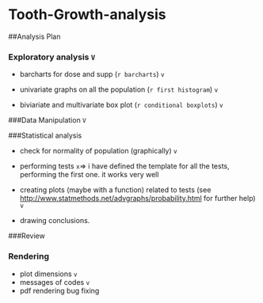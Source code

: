 # Tooth-Growth-analysis

##Analysis Plan


### Exploratory analysis `V`

* barcharts for dose and supp (`r barcharts`) `v`

* univariate graphs on all the population (`r first histogram`) `v`

* biviariate and multivariate box plot (`r conditional boxplots`) `v`


###Data Manipulation `V`


###Statistical analysis

* check for normality of population (graphically) `v`

* performing tests `x`=> i have defined the template for all the tests, performing the first one. it works very well

* creating plots (maybe with a function) related to tests (see http://www.statmethods.net/advgraphs/probability.html for further help) `v`

* drawing conclusions.

###Review

### Rendering
* plot dimensions `v`
* messages of codes `v`
* pdf rendering bug fixing




